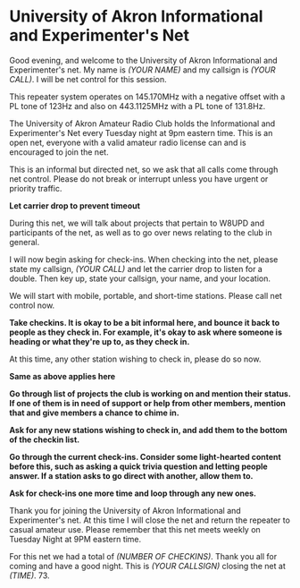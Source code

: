 University of Akron Informational and Experimenter's Net
========================================================

Good evening, and welcome to the University of Akron Informational and
Experimenter's net. My name is *(YOUR NAME)* and my callsign is *(YOUR CALL)*.
I will be net control for this session.

This repeater system operates on 145.170MHz with a negative offset with a PL tone of
123Hz and also on 443.1125MHz with a PL tone of 131.8Hz.

The University of Akron Amateur Radio Club holds the Informational and
Experimenter's Net every Tuesday night at 9pm eastern time. This is an open net,
everyone with a valid amateur radio license can and is encouraged to join the
net.

This is an informal but directed net, so we ask that all calls come through net
control. Please do not break or interrupt unless you have urgent or priority
traffic.

**Let carrier drop to prevent timeout**

During this net, we will talk about projects that pertain to W8UPD and participants
of the net, as well as to go over news relating to the club in general.

I will now begin asking for check-ins. When checking into the net, please
state my callsign, *(YOUR CALL)* and let the carrier drop to listen for a
double. Then key up, state your callsign, your name, and your location.

We will start with mobile, portable, and short-time stations. Please
call net control now.

**Take checkins. It is okay to be a bit informal here, and bounce it back
to people as they check in. For example, it's okay to ask where someone
is heading or what they're up to, as they check in.**

At this time, any other station wishing to check in, please do so now.

**Same as above applies here**

**Go through list of projects the club is working on and mention their status.
If one of them is in need of support or help from other members, mention that
and give members a chance to chime in.**

**Ask for any new stations wishing to check in, and add them to the bottom of
the checkin list.**

**Go through the current check-ins. Consider some light-hearted content
before this, such as asking a quick trivia question and letting people answer.
If a station asks to go direct with another, allow them to.**

**Ask for check-ins one more time and loop through any new ones.**

Thank you for joining the University of Akron Informational and Experimenter's 
net. At this time I will close the net and return the repeater to casual amateur
use. Please remember that this net meets weekly on Tuesday Night at 9PM eastern
time.

For this net we had a total of *(NUMBER OF CHECKINS)*. Thank you all for coming
and have a good night. This is *(YOUR CALLSIGN)* closing the net at *(TIME)*.
73.

